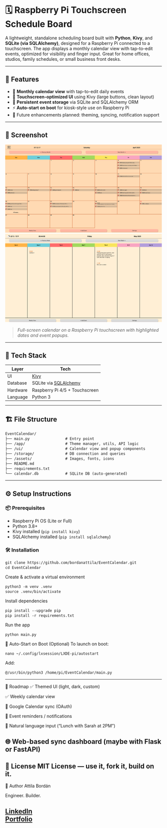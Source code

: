 # 🗓️ Raspberry Pi Touchscreen Schedule Board

A lightweight, standalone scheduling board built with **Python**, **Kivy**, and **SQLite (via SQLAlchemy)**, designed for a Raspberry Pi connected to a touchscreen. The app displays a monthly calendar view with tap-to-edit events, optimized for visibility and finger input. Great for home offices, studios, family schedules, or small business front desks.

---

## 🚀 Features

- 📆 **Monthly calendar view** with tap-to-edit daily events
- 📱 **Touchscreen-optimized UI** using Kivy (large buttons, clean layout)
- 💾 **Persistent event storage** via SQLite and SQLAlchemy ORM
- ⚡ **Auto-start on boot** for kiosk-style use on Raspberry Pi
- 🌙 Future enhancements planned: theming, syncing, notification support

---

## 📸 Screenshot

![Monthly View](./assets/monthly_view.png)
![Weekly View](./assets/weekly_view.png)
> _Full-screen calendar on a Raspberry Pi touchscreen with highlighted dates and event popups._

---

## 🧱 Tech Stack

| Layer       | Tech                             |
|-------------|----------------------------------|
| UI          | [Kivy](https://kivy.org/)        |
| Database    | SQLite via [SQLAlchemy](https://www.sqlalchemy.org/) |
| Hardware    | Raspberry Pi 4/5 + Touchscreen   |
| Language    | Python 3                         |

---

## 🏗️ File Structure
```
EventCalendar/
├── main.py                # Entry point
├── /app/                  # Theme manager, utils, API logic
├── /ui/                   # Calendar view and popup components
├── /storage/              # DB connection and queries
├── /assets/               # Images, fonts, icons
├── README.md
├── requirements.txt
└── calendar.db            # SQLite DB (auto-generated)
```

---

## ⚙️ Setup Instructions

### 📦 Prerequisites
- Raspberry Pi OS (Lite or Full)
- Python 3.8+
- Kivy installed (`pip install kivy`)
- SQLAlchemy installed (`pip install sqlalchemy`)

### 🛠 Installation

```commandline
git clone https://github.com/bordanattila/EventCalendar.git
cd EventCalendar
```
Create & activate a virtual environment
```commandline
python3 -m venv .venv
source .venv/bin/activate

```
Install dependencies
```commandline
pip install --upgrade pip
pip install -r requirements.txt
```
Run the app
```commandline
python main.py
```

🔁 Auto-Start on Boot (Optional)
To launch on boot:
```commandline
nano ~/.config/lxsession/LXDE-pi/autostart
```
Add:
```commandline
@/usr/bin/python3 /home/pi/EventCalendar/main.py
```

---
🌟 Roadmap
✅ Themed UI (light, dark, custom)

✅ Weekly calendar view

🔄 Google Calendar sync (OAuth)

🔔 Event reminders / notifications

🧠 Natural language input (“Lunch with Sarah at 2PM”)

🌐 Web-based sync dashboard (maybe with Flask or FastAPI)
---
📜 License
MIT License — use it, fork it, build on it.
---
🤘 Author
Attila Bordán

Engineer. Builder. 

[LinkedIn](https://www.linkedin.com/in/bordanattila/)  
[Portfolio](https://bordanattila.github.io/Portfolio/)
---
